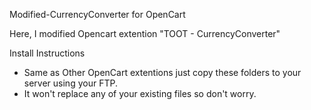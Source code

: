Modified-CurrencyConverter for OpenCart

Here, I modified Opencart extention "TOOT - CurrencyConverter"

Install Instructions

* Same as Other OpenCart extentions just copy these folders to your server using your FTP.
* It won't replace any of your existing files so don't worry.
